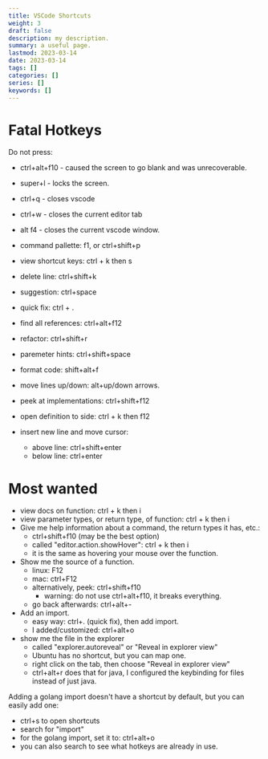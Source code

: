 ```yaml
---
title: VSCode Shortcuts
weight: 3
draft: false
description: my description.
summary: a useful page.
lastmod: 2023-03-14
date: 2023-03-14
tags: []
categories: []
series: []
keywords: []
---
```



# Fatal Hotkeys
Do not press:
* ctrl+alt+f10 - caused the screen to go blank and was unrecoverable.
* super+l - locks the screen.
* ctrl+q - closes vscode
* ctrl+w - closes the current editor tab
* alt f4 - closes the current vscode window.


* command pallette: f1, or ctrl+shift+p
* view shortcut keys: ctrl + k then s
* delete line: ctrl+shift+k
* suggestion: ctrl+space
* quick fix: ctrl + .
* find all references: ctrl+alt+f12
* refactor: ctrl+shift+r
* paremeter hints: ctrl+shift+space
* format code: shift+alt+f
* move lines up/down: alt+up/down arrows.
* peek at implementations: ctrl+shift+f12
* open definition to side: ctrl + k then f12
* insert new line and move cursor:
  * above line: ctrl+shift+enter
  * below line: ctrl+enter

# Most wanted
* view docs on function: ctrl + k then i
* view parameter types, or return type, of function: ctrl + k then i
* Give me help information about a command, the 
  return types it has, etc.:
  * ctrl+shift+f10 (may be the best option)
  * called "editor.action.showHover": ctrl + k then i
  * it is the same as hovering your mouse over the function.
* Show me the source of a function.
  * linux: F12 
  * mac: ctrl+F12
  * alternatively, peek: ctrl+shift+f10
    * warning: do not use ctrl+alt+f10, it breaks everything.
  * go back afterwards: ctrl+alt+-
* Add an import.
  * easy way: ctrl+. (quick fix), then add import.
  * I added/customized: ctrl+alt+o
* show me the file in the explorer
  * called "explorer.autoreveal" or "Reveal in explorer view"
  * Ubuntu has no shortcut, but you can map one.
  * right click on the tab, then choose "Reveal in explorer view"
  * ctrl+alt+r does that for java, I configured the keybinding for files
    instead of just java.

Adding a golang import doesn't have a shortcut by default, but you can 
easily add one:
* ctrl+s to open shortcuts
* search for "import"
* for the golang import, set it to: ctrl+alt+o
* you can also search to see what hotkeys are already in use.
